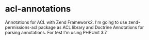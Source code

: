 acl-annotations
===============

Annotations for ACL with Zend Framework2.
I'm going to use zend-permissions-acl package as ACL library and Doctrine Annotations
for parsing annotations.
For test I'm using PHPUnit 3.7.